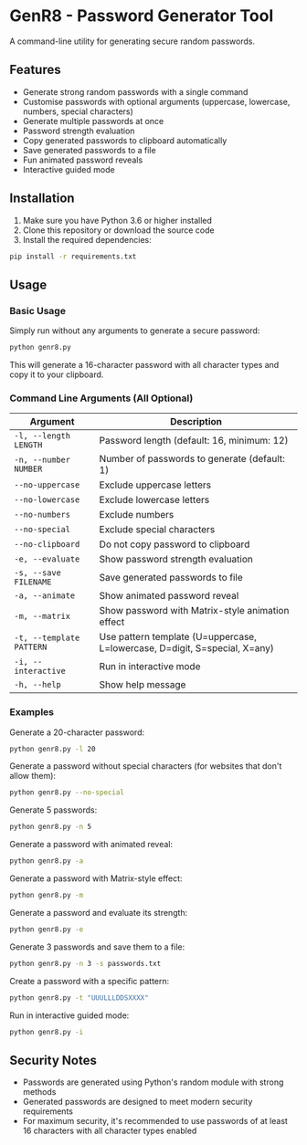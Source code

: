 # GenR8 - Password Generator Tool

A command-line utility for generating secure random passwords.

## Features

- Generate strong random passwords with a single command
- Customise passwords with optional arguments (uppercase, lowercase, numbers, special characters)
- Generate multiple passwords at once
- Password strength evaluation
- Copy generated passwords to clipboard automatically
- Save generated passwords to a file
- Fun animated password reveals
- Interactive guided mode

## Installation

1. Make sure you have Python 3.6 or higher installed
2. Clone this repository or download the source code
3. Install the required dependencies:

```bash
pip install -r requirements.txt
```

## Usage

### Basic Usage
Simply run without any arguments to generate a secure password:

```bash
python genr8.py
```

This will generate a 16-character password with all character types and copy it to your clipboard.

### Command Line Arguments (All Optional)

| Argument | Description |
|----------|-------------|
| `-l, --length LENGTH` | Password length (default: 16, minimum: 12) |
| `-n, --number NUMBER` | Number of passwords to generate (default: 1) |
| `--no-uppercase` | Exclude uppercase letters |
| `--no-lowercase` | Exclude lowercase letters |
| `--no-numbers` | Exclude numbers |
| `--no-special` | Exclude special characters |
| `--no-clipboard` | Do not copy password to clipboard |
| `-e, --evaluate` | Show password strength evaluation |
| `-s, --save FILENAME` | Save generated passwords to file |
| `-a, --animate` | Show animated password reveal |
| `-m, --matrix` | Show password with Matrix-style animation effect |
| `-t, --template PATTERN` | Use pattern template (U=uppercase, L=lowercase, D=digit, S=special, X=any) |
| `-i, --interactive` | Run in interactive mode |
| `-h, --help` | Show help message |

### Examples

Generate a 20-character password:
```bash
python genr8.py -l 20
```

Generate a password without special characters (for websites that don't allow them):
```bash
python genr8.py --no-special
```

Generate 5 passwords:
```bash
python genr8.py -n 5
```

Generate a password with animated reveal:
```bash
python genr8.py -a
```

Generate a password with Matrix-style effect:
```bash
python genr8.py -m
```

Generate a password and evaluate its strength:
```bash
python genr8.py -e
```

Generate 3 passwords and save them to a file:
```bash
python genr8.py -n 3 -s passwords.txt
```

Create a password with a specific pattern:
```bash
python genr8.py -t "UUULLLDDSXXXX"
```

Run in interactive guided mode:
```bash
python genr8.py -i
```

## Security Notes

- Passwords are generated using Python's random module with strong methods
- Generated passwords are designed to meet modern security requirements
- For maximum security, it's recommended to use passwords of at least 16 characters with all character types enabled